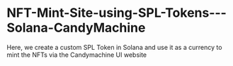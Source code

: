 # NFT-Mint-Site-using-SPL-Tokens---Solana-CandyMachine

Here, we create a custom SPL Token in Solana and use it as a currency to mint the NFTs via the Candymachine UI website
